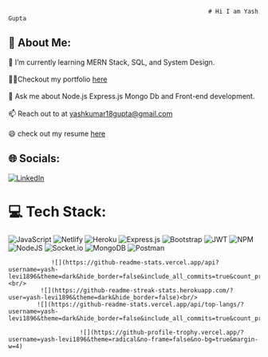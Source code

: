                                                             # Hi I am Yash Gupta

## 💫 About Me:
🌱 I’m currently learning MERN Stack, SQL, and System Design.<br><br>👨‍💻Checkout my portfolio [here](https://yash-levi1896.github.io/)<br><br>💬 Ask me about Node.js Express.js Mongo Db and Front-end development.<br><br>📫 Reach out to at yashkumar18gupta@gmail.com<br><br>😄 check out my resume [here](https://drive.google.com/file/d/1T89GO9-k_otAy8nOX6qP9TypbJx2fTTF/view?usp=sharing)


## 🌐 Socials:
[![LinkedIn](https://img.shields.io/badge/LinkedIn-%230077B5.svg?logo=linkedin&logoColor=white)](https://www.linkedin.com/in/yash-gupta-007903110/) 

# 💻 Tech Stack:
![JavaScript](https://img.shields.io/badge/javascript-%23323330.svg?style=for-the-badge&logo=javascript&logoColor=%23F7DF1E) ![Netlify](https://img.shields.io/badge/netlify-%23000000.svg?style=for-the-badge&logo=netlify&logoColor=#00C7B7) ![Heroku](https://img.shields.io/badge/heroku-%23430098.svg?style=for-the-badge&logo=heroku&logoColor=white) ![Express.js](https://img.shields.io/badge/express.js-%23404d59.svg?style=for-the-badge&logo=express&logoColor=%2361DAFB) ![Bootstrap](https://img.shields.io/badge/bootstrap-%23563D7C.svg?style=for-the-badge&logo=bootstrap&logoColor=white) ![JWT](https://img.shields.io/badge/JWT-black?style=for-the-badge&logo=JSON%20web%20tokens) ![NPM](https://img.shields.io/badge/NPM-%23000000.svg?style=for-the-badge&logo=npm&logoColor=white) ![NodeJS](https://img.shields.io/badge/node.js-6DA55F?style=for-the-badge&logo=node.js&logoColor=white) ![Socket.io](https://img.shields.io/badge/Socket.io-black?style=for-the-badge&logo=socket.io&badgeColor=010101) ![MongoDB](https://img.shields.io/badge/MongoDB-%234ea94b.svg?style=for-the-badge&logo=mongodb&logoColor=white) ![Postman](https://img.shields.io/badge/Postman-FF6C37?style=for-the-badge&logo=postman&logoColor=white)

                ![](https://github-readme-stats.vercel.app/api?username=yash-levi1896&theme=dark&hide_border=false&include_all_commits=true&count_private=true)<br/>
             ![](https://github-readme-streak-stats.herokuapp.com/?user=yash-levi1896&theme=dark&hide_border=false)<br/>
            ![](https://github-readme-stats.vercel.app/api/top-langs/?username=yash-levi1896&theme=dark&hide_border=false&include_all_commits=true&count_private=true&layout=compact)

                        ![](https://github-profile-trophy.vercel.app/?username=yash-levi1896&theme=radical&no-frame=false&no-bg=true&margin-w=4)

<!-- Proudly created with GPRM ( https://gprm.itsvg.in ) -->
